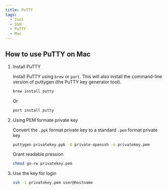 ```yaml
---
title: PuTTY
tags:
  - Tool
  - SSH
  - PuTTY
  - Mac
---
```


## How to use PuTTY on Mac

1. Install PuTTY

    Install PuTTY using `brew` or `port`. This will also install the command-line version of puttygen (the PuTTY key generator tool).

    ```zsh
    brew install putty
    ```

    Or

    ``` zsh
    port install putty
    ```

2. Using PEM formate private key

    Convert the `.ppk` format private key to a standard `.pem` format private key

    ```zsh
    puttygen privatekey.ppk -O private-openssh -o privatekey.pem
    ```

    Grant readable pression

    ```zsh
    chmod go-rw privatekey.pem
    ```

3. Use the key for login

    ```zsh
    ssh -i privatekey.pem user@hostname
    ```

